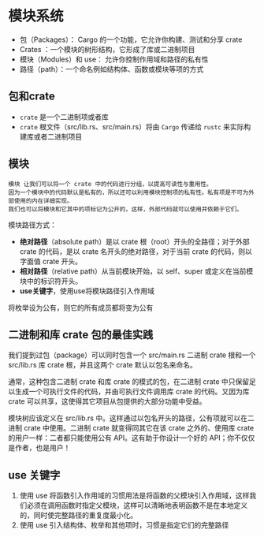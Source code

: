 # 模块系统

- 包（Packages）： Cargo 的一个功能，它允许你构建、测试和分享 crate
- Crates ：一个模块的树形结构，它形成了库或二进制项目
- 模块（Modules）和 use： 允许你控制作用域和路径的私有性
- 路径（path）：一个命名例如结构体、函数或模块等项的方式

## 包和crate

- `crate` 是一个二进制项或者库
- `crate` 根文件（src/lib.rs、src/main.rs）将由 `Cargo` 传递给 `rustc` 来实际构建库或者二进制项目

## 模块

    模块 让我们可以将一个 crate 中的代码进行分组，以提高可读性与重用性。
    因为一个模块中的代码默认是私有的，所以还可以利用模块控制项的私有性。私有项是不可为外部使用的内在详细实现。
    我们也可以将模块和它其中的项标记为公开的，这样，外部代码就可以使用并依赖于它们。

模块路径方式：
- **绝对路径**（absolute path）是以 crate 根（root）开头的全路径；对于外部 crate 的代码，是以 crate 名开头的绝对路径，对于当前 crate 的代码，则以字面值 crate 开头。
- **相对路径**（relative path）从当前模块开始，以 self、super 或定义在当前模块中的标识符开头。
- **use关键字**，使用use将模块路径引入作用域

将枚举设为公有，则它的所有成员都将变为公有

## 二进制和库 crate 包的最佳实践
我们提到过包（package）可以同时包含一个 src/main.rs 二进制 crate 根和一个 src/lib.rs 库 crate 根，并且这两个 crate 默认以包名来命名。

通常，这种包含二进制 crate 和库 crate 的模式的包，在二进制 crate 中只保留足以生成一个可执行文件的代码，并由可执行文件调用库 crate 的代码。又因为库 crate 可以共享，这使得其它项目从包提供的大部分功能中受益。

模块树应该定义在 src/lib.rs 中。这样通过以包名开头的路径，公有项就可以在二进制 crate 中使用。二进制 crate 就变得同其它在该 crate 之外的、使用库 crate 的用户一样：二者都只能使用公有 API。这有助于你设计一个好的 API；你不仅仅是作者，也是用户！

## use 关键字
1. 使用 use 将函数引入作用域的习惯用法是将函数的父模块引入作用域，这样我们必须在调用函数时指定父模块，这样可以清晰地表明函数不是在本地定义的，同时使完整路径的重复度最小化。
2. 使用 use 引入结构体、枚举和其他项时，习惯是指定它们的完整路径




